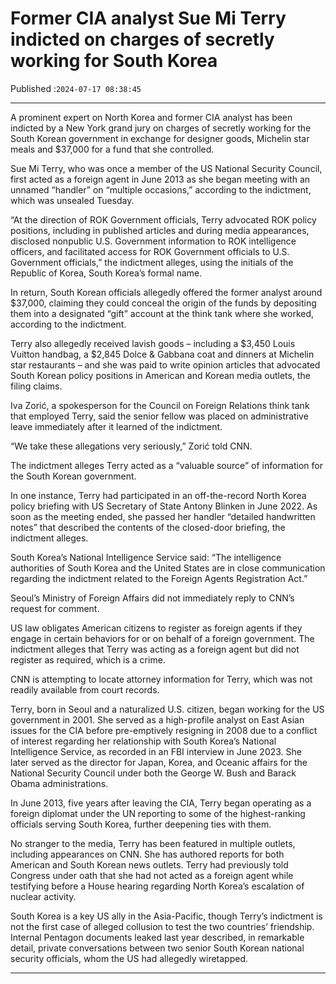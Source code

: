 # Former CIA analyst Sue Mi Terry indicted on charges of secretly working for South Korea

Published :`2024-07-17 08:38:45`

---

A prominent expert on North Korea and former CIA analyst has been indicted by a New York grand jury on charges of secretly working for the South Korean government in exchange for designer goods, Michelin star meals and $37,000 for a fund that she controlled.

Sue Mi Terry, who was once a member of the US National Security Council, first acted as a foreign agent in June 2013 as she began meeting with an unnamed “handler” on “multiple occasions,” according to the indictment, which was unsealed Tuesday.

“At the direction of ROK Government officials, Terry advocated ROK policy positions, including in published articles and during media appearances, disclosed nonpublic U.S. Government information to ROK intelligence officers, and facilitated access for ROK Government officials to U.S. Government officials,” the indictment alleges, using the initials of the Republic of Korea, South Korea’s formal name.

In return, South Korean officials allegedly offered the former analyst around $37,000, claiming they could conceal the origin of the funds by depositing them into a designated “gift” account at the think tank where she worked, according to the indictment.

Terry also allegedly received lavish goods – including a $3,450 Louis Vuitton handbag, a $2,845 Dolce & Gabbana coat and dinners at Michelin star restaurants – and she was paid to write opinion articles that advocated South Korean policy positions in American and Korean media outlets, the filing claims.

Iva Zorić, a spokesperson for the Council on Foreign Relations think tank that employed Terry, said the senior fellow was placed on administrative leave immediately after it learned of the indictment.

“We take these allegations very seriously,” Zorić told CNN.

The indictment alleges Terry acted as a “valuable source” of information for the South Korean government.

In one instance, Terry had participated in an off-the-record North Korea policy briefing with US Secretary of State Antony Blinken in June 2022. As soon as the meeting ended, she passed her handler “detailed handwritten notes” that described the contents of the closed-door briefing, the indictment alleges.

South Korea’s National Intelligence Service said: “The intelligence authorities of South Korea and the United States are in close communication regarding the indictment related to the Foreign Agents Registration Act.”

Seoul’s Ministry of Foreign Affairs did not immediately reply to CNN’s request for comment.

US law obligates American citizens to register as foreign agents if they engage in certain behaviors for or on behalf of a foreign government. The indictment alleges that Terry was acting as a foreign agent but did not register as required, which is a crime.

CNN is attempting to locate attorney information for Terry, which was not readily available from court records.

Terry, born in Seoul and a naturalized U.S. citizen, began working for the US government in 2001. She served as a high-profile analyst on East Asian issues for the CIA before pre-emptively resigning in 2008 due to a conflict of interest regarding her relationship with South Korea’s National Intelligence Service, as recorded in an FBI interview in June 2023. She later served as the director for Japan, Korea, and Oceanic affairs for the National Security Council under both the George W. Bush and Barack Obama administrations.

In June 2013, five years after leaving the CIA, Terry began operating as a foreign diplomat under the UN reporting to some of the highest-ranking officials serving South Korea, further deepening ties with them.

No stranger to the media, Terry has been featured in multiple outlets, including appearances on CNN. She has authored reports for both American and South Korean news outlets. Terry had previously told Congress under oath that she had not acted as a foreign agent while testifying before a House hearing regarding North Korea’s escalation of nuclear activity.

South Korea is a key US ally in the Asia-Pacific, though Terry’s indictment is not the first case of alleged collusion to test the two countries’ friendship. Internal Pentagon documents leaked last year described, in remarkable detail, private conversations between two senior South Korean national security officials, whom the US had allegedly wiretapped.

---

